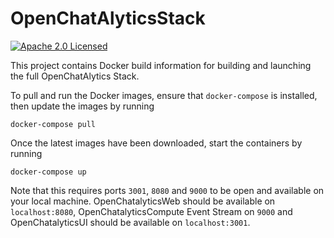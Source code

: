 # OpenChatAlyticsStack

[![Apache 2.0 Licensed](https://img.shields.io/badge/license-Apache%202.0-blue.svg)](https://github.com/OpenChatAlytics/OpenChatAlyticsStack/blob/master/LICENSE.txt)

This project contains Docker build information for building and launching the full OpenChatAlytics Stack.

To pull and run the Docker images, ensure that `docker-compose` is installed, then update the images by running

```
docker-compose pull
```

Once the latest images have been downloaded, start the containers by running

```
docker-compose up
```

Note that this requires ports `3001`, `8080` and `9000` to be open and available on your local machine.
OpenChatalyticsWeb should be available on `localhost:8080`, OpenChatalyticsCompute Event Stream on `9000` and 
OpenChatalyticsUI should be available on `localhost:3001`.